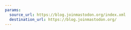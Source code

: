 ```yaml
---
params:
  source_url: https://blog.joinmastodon.org/index.xml
  destination_url: https://blog.joinmastodon.org/
---
```

